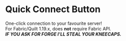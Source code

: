# Quick Connect Button
One-click connection to your favourite server! <br>
For Fabric/Quilt 1.19.x, does **not** require Fabric API. <br>
**_IF YOU ASK FOR FORGE I'LL STEAL YOUR KNEECAPS._**
